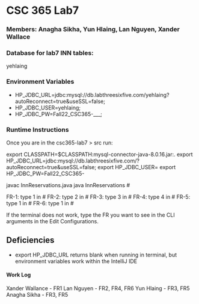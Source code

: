 # CSC 365 Lab7

### Members: Anagha Sikha, Yun Hlaing, Lan Nguyen, Xander Wallace

### Database for lab7 INN tables: 
yehlaing

### Environment Variables
- HP_JDBC_URL=jdbc:mysql://db.labthreesixfive.com/yehlaing?autoReconnect=true&useSSL=false;
- HP_JDBC_USER=yehlaing;
- HP_JDBC_PW=Fall22_CSC365-___;

### Runtime Instructions

Once you are in the csc365-lab7 > src run:

export CLASSPATH=$CLASSPATH:<path>mysql-connector-java-8.0.16.jar:.
export HP_JDBC_URL=jdbc:mysql://db.labthreesixfive.com/<username>?autoReconnect=true&useSSL=false;
export HP_JDBC_USER=<username>
export HP_JDBC_PW=Fall22_CSC365-<password>

javac InnReservations.java
java InnReservations #

FR-1: type 1 in #
FR-2: type 2 in #
FR-3: type 3 in #
FR-4: type 4 in #
FR-5: type 1 in #
FR-6: type 1 in #
  
If the terminal does not work, type the FR you want to see in the CLI arguments in the Edit Configurations.

## Deficiencies
- export HP_JDBC_URL returns blank when running in terminal, but environment variables work within the IntelliJ IDE

#### Work Log
Xander Wallance - FR1
Lan Nguyen - FR2, FR4, FR6
Yun Hlaing - FR3, FR5
Anagha Sikha - FR3, FR5
